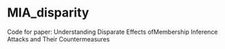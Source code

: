 # MIA_disparity
Code for paper: Understanding Disparate Effects ofMembership Inference Attacks and Their Countermeasures
